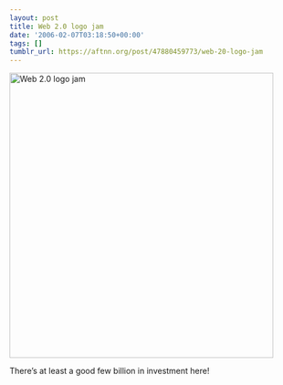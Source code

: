 ```yaml
---
layout: post
title: Web 2.0 logo jam
date: '2006-02-07T03:18:50+00:00'
tags: []
tumblr_url: https://aftnn.org/post/47880459773/web-20-logo-jam
---
```

<p><img src="http://static.flickr.com/19/95124293_0948376d7f.jpg?v=0" width="462" height="500" alt="Web 2.0 logo jam"/></p>
<p>There&rsquo;s at least a good few billion in investment here!</p>

